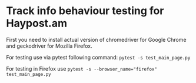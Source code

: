 # Track info behaviour testing for Haypost.am

First you need to install actual version of chromedriver for Google
Chrome and geckodriver for Mozilla Firefox.

For testing use via pytest following command: ```pytest -s test_main_page.py```

For testing in Firefox use ```pytest -s --browser_name="firefox" test_main_page.py```


